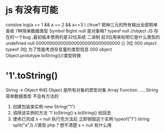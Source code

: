 # js 有没有可能

consloe.log(a == 1 && a == 2 && a==3 ) //true?
把神三元的所有输出全部照单查收
7种简单数据类型 Symbol BigInt
null 是对象嘛? typeof null   //object
JS 存在的一个bug ,最初版本使用的是32位系统
二进制  前3位用来标明它是什么类型的
undefined null 0000000000000000000000000000000
{} 3位 000 object
typeof 3位
为了性能考虑存变量的类型信息 000 object
Object.prototype.toString()//类型转换

# '1'.toString()
String  -> Object 中的 
Object 是所有对象的原型对象  Array Function ..... String
简单数据类型  不会有方法的 
1. 创建包装类实例  new String("1")
2. 调用该实例的方法  '1'.toString()  s.toString() 给回去
3. 使命已完成 s = null 执行完方法后 立即销毁这个实例
typeof("1")  string
split("a",1) //类型 php
? 想不清楚  s = null 有什么用
